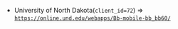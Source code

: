  - University of North Dakota(`client_id=72`) => [`https://online.und.edu/webapps/Bb-mobile-bb_bb60/`](https://online.und.edu/webapps/Bb-mobile-bb_bb60/)
